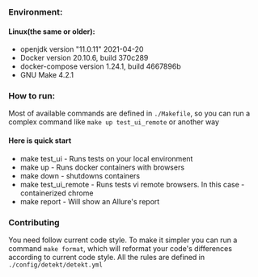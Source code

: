 ### Environment:
#### Linux(the same or older):
 - openjdk version "11.0.11" 2021-04-20
 - Docker version 20.10.6, build 370c289
 - docker-compose version 1.24.1, build 4667896b
 - GNU Make 4.2.1

### How to run:
Most of available commands are defined in `./Makefile`, so you can run a complex command like
`make up test_ui_remote` or another way
#### Here is quick start
 - make test_ui - Runs tests on your local environment
 - make up - Runs docker containers with browsers
 - make down - shutdowns containers
 - make test_ui_remote - Runs tests vi remote browsers. In this case - containerized chrome 
 - make report - Will show an Allure's report

### Contributing
You need follow current code style. 
To make it simpler you can run a command `make format`,
which will reformat your code's differences according to current code style.
All the rules are defined in `./config/detekt/detekt.yml`

